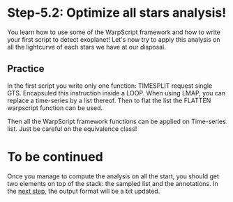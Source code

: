 # Step-5.2: Optimize all stars analysis!

You learn how to use some of the WarpScript framework and how to write your first script to detect exoplanet! Let's now try to apply this analysis on all the lightcurve of each stars we have at our disposal.

## Practice

In the first script you write only one function: TIMESPLIT request single GTS. Encapsuled this instruction inside a LOOP. When using LMAP, you can replace a time-series by a list thereof. Then to flat the list the FLATTEN warpscript function can be used.

Then all the WarpScript framework functions can be applied on Time-series list. Just be careful on the equivalence class!

# To be continued

Once you manage to compute the analysis on all the start, you should get two elements on top of the stack: the sampled list and the annotations. In the [next step](/step-5-Process-all-stars/5.3-Reformat-the-output/README.md), the output format will be a bit updated.
